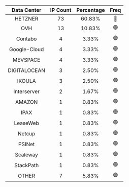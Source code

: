 | Data Center | IP Count | Percentage | Freq |
|:------------:|:--------:|:-----------:|:-----:|
| HETZNER | 73 | 60.83% | 🔴 |
| OVH | 13 | 10.83% | 🟢 |
| Contabo | 4 | 3.33% | 🟢 |
| Google-Cloud | 4 | 3.33% | 🟢 |
| MEVSPACE | 4 | 3.33% | 🟢 |
| DIGITALOCEAN | 3 | 2.50% | 🟢 |
| IKOULA | 3 | 2.50% | 🟢 |
| Interserver | 2 | 1.67% | 🟢 |
| AMAZON | 1 | 0.83% | 🟢 |
| IPAX | 1 | 0.83% | 🟢 |
| LeaseWeb | 1 | 0.83% | 🟢 |
| Netcup | 1 | 0.83% | 🟢 |
| PSINet | 1 | 0.83% | 🟢 |
| Scaleway | 1 | 0.83% | 🟢 |
| StackPath | 1 | 0.83% | 🟢 |
| OTHER | 7 | 5.83% | 🟢 |